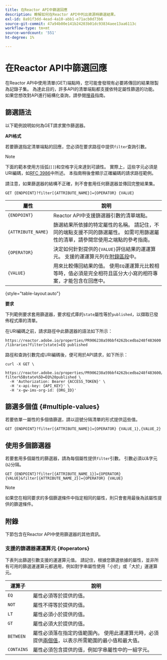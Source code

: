 ```yaml
---
title: 在Reactor API中篩選回應
description: 瞭解如何在Reactor API中列出資源時篩選結果。
exl-id: 8a91f3dd-4ead-4a10-abb1-e71acb0d73b6
source-git-commit: 47a94b00e141b24203b01dc93834aee13aa6113c
workflow-type: tm+mt
source-wordcount: '551'
ht-degree: 1%

---
```


# 在Reactor API中篩選回應

在Reactor API中使用清單(GET)端點時，您可能會發現有必要將傳回的結果限製為記錄子集。 為達此目的，許多API的清單端點都支援依特定屬性篩選的功能。 如果您想改對API進行結構化查詢，請參閱[搜尋](./search.md)指南。

## 篩選語法

以下範例說明如何為GET請求實作篩選器。

**API格式**

若要篩選指定清單端點的回應，您必須在要求路徑中提供`filter`查詢引數。

>[!NOTE]
>
>下面的範本使用方括弧(`[]`)和空格字元來達到可讀性。 實際上，這些字元必須是URI編碼，如[RFC 3986](https://tools.ietf.org/html/rfc3986)中所述。 本指南稍後會顯示正確編碼的請求路徑範例。
>
>請注意，如果篩選器的結構不正確，則不會套用任何篩選器並傳回完整結果集。

```http
GET {ENDPOINT}?filter[{ATTRIBUTE_NAME}]={OPERATOR} {VALUE}
```

| 屬性 | 說明 |
| --- | --- |
| `{ENDPOINT}` | Reactor API中支援篩選器引數的清單端點。 |
| `{ATTRIBUTE_NAME}` | 篩選結果所依據的特定屬性的名稱。 請記住，不同的端點支援不同的篩選屬性。 如需可用篩選屬性的清單，請參閱您使用之端點的參考指南。 |
| `{OPERATOR}` | 決定如何針對提供的`{VALUE}`評估結果的運運算元。 支援的運運算元列在[附錄區段](#supported-operators)中。 |
| `{VALUE}` | 用來比較傳回結果的值。 使用`EQ`運運算元比較相等時，值必須是完全相符且區分大小寫的相符專案，才能包含在回應中。 |

{style="table-layout:auto"}

**要求**

下列範例要求套用篩選器，要求程式庫的`state`屬性等於`published`，以擷取已發佈程式庫的清單。

在URI編碼之前，請求路徑中此篩選器的語法如下所示：

`https://reactor.adobe.io/properties/PR906238a59bbf4262bcedba248f483600/libraries?filter[state]=EQ published`

路徑和查詢引數完成URI編碼後，便可用於API請求，如下所示：

```shell
curl -X GET \
  https://reactor.adobe.io/properties/PR906238a59bbf4262bcedba248f483600/libraries?filter%5Bstate%5D=EQ%20published \
  -H 'Authorization: Bearer {ACCESS_TOKEN}' \
  -H 'x-api-key: {API_KEY}' \
  -H 'x-gw-ims-org-id: {ORG_ID}'
```

## 篩選多個值 {#multiple-values}

若要依單一屬性的多個值篩選，請以逗號分隔清單的形式提供這些值。

```http
GET {ENDPOINT}?filter[{ATTRIBUTE_NAME}]={OPERATOR} {VALUE_1},{VALUE_2}
```

## 使用多個篩選器

若要套用多個屬性的篩選器，請為每個屬性提供`filter`引數。 引數必須以&amp;字元(`&`)分隔。

```http
GET {ENDPOINT}?filter[{ATTRIBUTE_NAME_1}]={OPERATOR} {VALUE}&filter[{ATTRIBUTE_NAME_2}]={OPERATOR} {VALUE}
```

>[!NOTE]
>
>如果您在相同要求的多個篩選條件中指定相同的屬性，則只會套用最後為該屬性提供的篩選條件。

## 附錄

下節包含在Reactor API中使用篩選器的其他資訊。

### 支援的篩選器運運算元 {#operators}

下表列出篩選引數支援的運運算元值。 請記住，根據您篩選依據的屬性，並非所有可用的篩選運運算元都適用，例如對字串屬性使用「小於」或「大於」運運算元。

| 運算子 | 說明 |
| --- | --- |
| `EQ` | 屬性必須等於提供的值。 |
| `NOT` | 屬性不得等於提供的值。 |
| `LT` | 屬性必須小於提供的值。 |
| `GT` | 屬性必須大於提供的值。 |
| `BETWEEN` | 屬性必須落在指定的值範圍內。 使用此運運算元時，必須提供[兩個值](#multiple-values)，以表示所需範圍的最小值和最大值。 |
| `CONTAINS` | 屬性必須包含提供的值，例如字串屬性中的一組字元。 |
